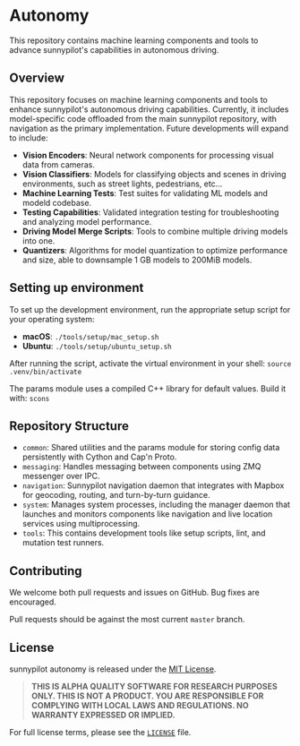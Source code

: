 # Autonomy

This repository contains machine learning components and tools to advance sunnypilot's capabilities in autonomous driving.

## Overview

This repository focuses on machine learning components and tools to enhance sunnypilot's autonomous driving capabilities. Currently, it includes model-specific code offloaded from the main sunnypilot repository, with navigation as the primary implementation. Future developments will expand to include:

- **Vision Encoders**: Neural network components for processing visual data from cameras.
- **Vision Classifiers**: Models for classifying objects and scenes in driving environments, such as street lights, pedestrians, etc...
- **Machine Learning Tests**: Test suites for validating ML models and modeld codebase.
- **Testing Capabilities**: Validated integration testing for troubleshooting and analyzing model performance.
- **Driving Model Merge Scripts**: Tools to combine multiple driving models into one.
- **Quantizers**: Algorithms for model quantization to optimize performance and size, able to downsample 1 GB models to 200MiB models.

## Setting up environment

To set up the development environment, run the appropriate setup script for your operating system:

- **macOS**: `./tools/setup/mac_setup.sh`
- **Ubuntu**: `./tools/setup/ubuntu_setup.sh`

After running the script, activate the virtual environment in your shell:
`source .venv/bin/activate`

The params module uses a compiled C++ library for default values. Build it with:
`scons`

## Repository Structure

- `common`: Shared utilities and the params module for storing config data persistently with Cython and Cap'n Proto.
- `messaging`: Handles messaging between components using ZMQ messenger over IPC.
- `navigation`: Sunnypilot navigation daemon that integrates with Mapbox for geocoding, routing, and turn-by-turn guidance.
- `system`: Manages system processes, including the manager daemon that launches and monitors components like navigation and live location services using multiprocessing.
- `tools`: This contains development tools like setup scripts, lint, and mutation test runners. 

## Contributing

We welcome both pull requests and issues on GitHub. Bug fixes are encouraged.

Pull requests should be against the most current `master` branch.

## License

sunnypilot autonomy is released under the [MIT License](LICENSE).

> **THIS IS ALPHA QUALITY SOFTWARE FOR RESEARCH PURPOSES ONLY. THIS IS NOT A PRODUCT.
> YOU ARE RESPONSIBLE FOR COMPLYING WITH LOCAL LAWS AND REGULATIONS.
> NO WARRANTY EXPRESSED OR IMPLIED.**

For full license terms, please see the [`LICENSE`](LICENSE) file.
